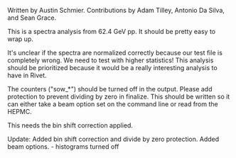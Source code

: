 Written by Austin Schmier.  Contributions by Adam Tilley, Antonio Da Silva, and Sean Grace.

This is a spectra analysis from 62.4 GeV pp.  It should be pretty easy to wrap up.

It's unclear if the spectra are normalized correctly because our test file is completely wrong.  We need to test with higher statistics!  This analysis should be prioritized because it would be a really interesting analysis to have in Rivet.

The counters ("sow_*") should be turned off in the output.
Please add protection to prevent dividing by zero in finalize.
This should be written so it can either take a beam option set on the command line or read from the HEPMC.

This needs the bin shift correction applied.

Update: Added bin shift correction and divide by zero protection. Added beam options.
    - histograms turned off
